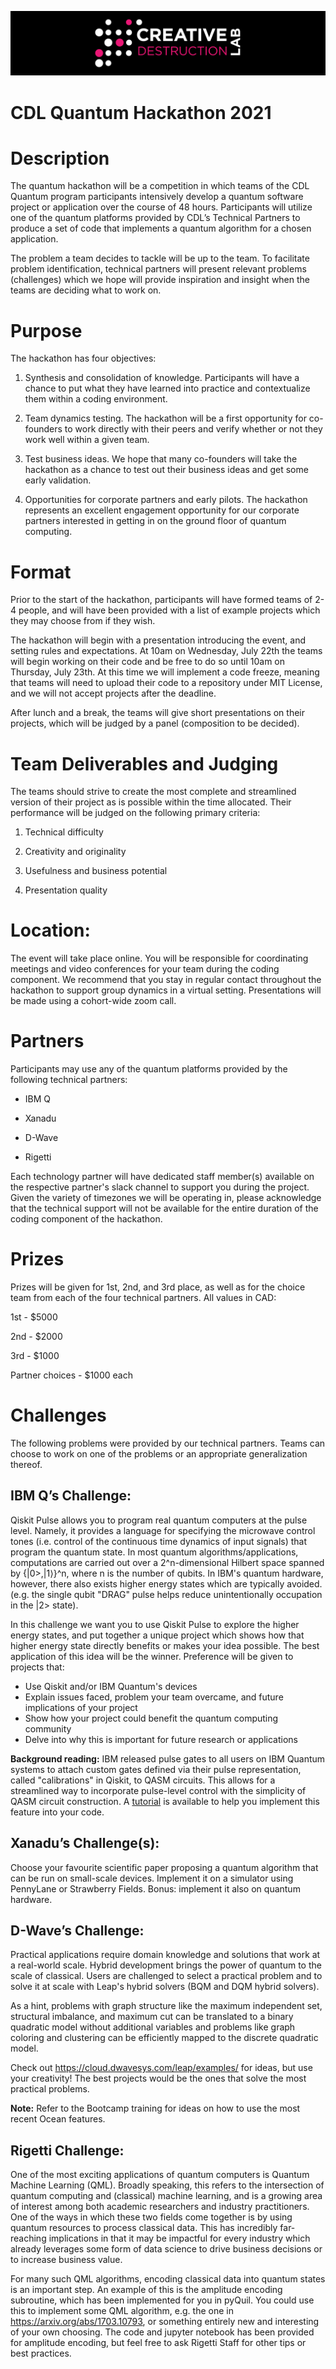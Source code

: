 ![CDL Quantum Hackathon 2021](CDL_logo.jpg)
# CDL Quantum Hackathon 2021

# Description

The quantum hackathon will be a competition in which teams of the CDL Quantum program participants intensively develop a quantum software project or application over the course of 48 hours. Participants will utilize one of the quantum platforms provided by CDL’s Technical Partners to produce a set of code that implements a quantum algorithm for a chosen application.

The problem a team decides to tackle will be up to the team. To facilitate problem identification, technical partners will present relevant problems (challenges) which we hope will provide inspiration and insight when the teams are deciding what to work on.  

# Purpose

The hackathon has four objectives:

  1. Synthesis and consolidation of knowledge. Participants will have a chance to put what they have learned into practice and contextualize them within a coding environment.

  2. Team dynamics testing. The hackathon will be a first opportunity for co-founders to work directly with their peers and verify whether or not they work well within a given team.

  3. Test business ideas. We hope that many co-founders will take the hackathon as a chance to test out their business ideas and get some early validation.

  4. Opportunities for corporate partners and early pilots. The hackathon represents an excellent engagement opportunity for our corporate partners interested in getting in on the ground floor of quantum computing.

# Format

Prior to the start of the hackathon, participants will have formed teams of 2-4 people, and will have been provided with a list of example projects which they may choose from if they wish.

The hackathon will begin with a presentation introducing the event, and setting rules and expectations. At 10am on Wednesday, July 22th the teams will begin working on their code and be free to do so until 10am on Thursday, July 23th. At this time we will implement a code freeze, meaning that teams will need to upload their code to a repository under MIT License, and we will not accept projects after the deadline.

After lunch and a break, the teams will give short presentations on their projects, which will be judged by a panel (composition to be decided). 

# Team Deliverables and Judging

The teams should strive to create the most complete and streamlined version of their project as is possible within the time allocated. Their performance will be judged on the following primary criteria:

1) Technical difficulty

2) Creativity and originality

3) Usefulness and business potential

4) Presentation quality

# Location: 

The event will take place online. You will be responsible for coordinating meetings and video conferences for your team during the coding component. We recommend that you stay in regular contact throughout the hackathon to support group dynamics in a virtual setting. Presentations will be made using a cohort-wide zoom call.

# Partners 

Participants may use any of the quantum platforms provided by the following technical partners:

- IBM Q

- Xanadu

- D-Wave

- Rigetti

Each technology partner will have dedicated staff member(s) available on the respective partner's slack channel to support you during the project. Given the variety of timezones we will be operating in, please acknowledge that the technical support will not be available for the entire duration of the coding component of the hackathon.

# Prizes

Prizes will be given for 1st, 2nd, and 3rd place, as well as for the choice team from each of the four technical partners. All values in CAD:

1st - $5000

2nd - $2000

3rd - $1000

Partner choices - $1000 each

# Challenges
The following problems were provided by our technical partners. Teams can choose to work on one of the problems or an appropriate generalization thereof.

## IBM Q’s Challenge:

Qiskit Pulse allows you to program real quantum computers at the pulse level. Namely, it provides a language for specifying the microwave control tones (i.e. control of the continuous time dynamics of input signals) that program the quantum state.
In most quantum algorithms/applications, computations are carried out over a 2^n-dimensional Hilbert space spanned by {|0>,|1⟩}^n, where n is the number of qubits. In IBM's quantum hardware, however, there also exists higher energy states which are typically avoided. (e.g. the single qubit "DRAG" pulse helps reduce unintentionally occupation in the |2> state).

In this challenge we want you to use Qiskit Pulse to explore the higher energy states, and put together a unique project which shows how that higher energy state directly benefits or makes your idea possible.
The best application of this idea will be the winner. Preference will be given to projects that:
- Use Qiskit and/or IBM Quantum's devices
- Explain issues faced, problem your team overcame, and future implications of your project
- Show how your project could benefit the quantum computing community
- Delve into why this is important for future research or applications

**Background reading:**
IBM released pulse gates to all users on IBM Quantum systems to attach custom gates defined via their pulse representation, called "calibrations" in Qiskit, to QASM circuits. This allows for a streamlined way to incorporate pulse-level control with the simplicity of QASM circuit construction. A [tutorial](https://qiskit.org/documentation/tutorials/circuits_advanced/05_pulse_gates.html) is available to help you implement this feature into your code.

## Xanadu’s Challenge(s):

Choose your favourite scientific paper proposing a quantum algorithm that can be run on small-scale devices. Implement it on a simulator using PennyLane or Strawberry Fields. Bonus: implement it also on quantum hardware.

## D-Wave’s Challenge:
Practical applications require domain knowledge and solutions that work at a real-world scale. Hybrid development brings the power of quantum to the scale of classical. Users are challenged to select a practical problem and to solve it at scale with Leap's hybrid solvers (BQM and DQM hybrid solvers). 

As a hint, problems with graph structure like the maximum independent set, structural imbalance, and maximum cut can be translated to a binary quadratic model without additional variables and problems like graph coloring and clustering can be efficiently mapped to the discrete quadratic model. 

Check out https://cloud.dwavesys.com/leap/examples/ for ideas, but use your creativity! The best projects would be the ones that solve the most practical problems.

**Note:** Refer to the Bootcamp training for ideas on how to use the most recent Ocean features.

## Rigetti Challenge:

One of the most exciting applications of quantum computers is Quantum Machine Learning (QML).
Broadly speaking, this refers to the intersection of quantum computing and (classical) machine
learning, and is a growing area of interest among both academic researchers and industry
practitioners. One of the ways in which these two fields come together is by using quantum resources
to process classical data. This has incredibly far-reaching implications in that it may be impactful
for every industry which already leverages some form of data science to drive business decisions
or to increase business value.

For many such QML algorithms, encoding classical data into quantum states is an important step.
An example of this is the amplitude encoding subroutine, which has been implemented for you in
pyQuil. You could use this to implement some QML algorithm, e.g. the one in
https://arxiv.org/abs/1703.10793, or something entirely new and interesting of your own
choosing. The code and jupyter notebook has been provided for amplitude encoding, but feel
free to ask Rigetti Staff for other tips or best practices.


